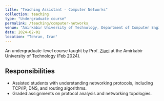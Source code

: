 ```yaml
---
title: "Teaching Assistant - Computer Networks"
collection: teaching
type: "Undergraduate course"
permalink: /teaching/computer-networks
venue: "Amirkabir University of Technology, Department of Computer Engineering"
date: 2024-02-01
location: "Tehran, Iran"
---
```

An undergraduate-level course taught by Prof. [Ziaei](https://scholar.google.com/citations?user=ZA9rRWAAAAAJ&hl=en) at the Amirkabir University of Technology (Feb 2024).

## Responsibilities

- Assisted students with understanding networking protocols, including TCP/IP, DNS, and routing algorithms.
- Graded assignments on protocol analysis and networking topologies.
